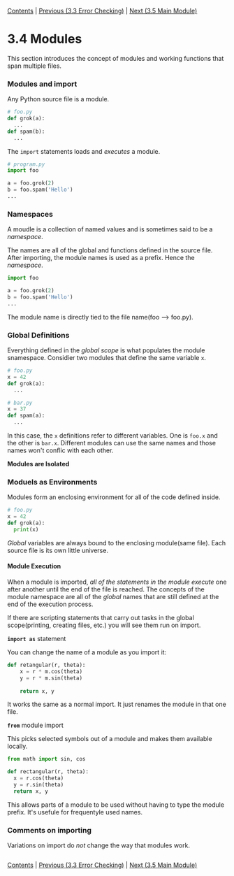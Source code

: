 [Contents](../Contents.md) \| [Previous (3.3 Error Checking)](03_Error_checking.md) \| [Next (3.5 Main Module)](05_Main_module.md)

# 3.4 Modules

This section introduces the concept of modules and working functions that span multiple files.

### Modules and import

Any Python source file is a module.

```python
# foo.py
def grok(a):
  ...
def spam(b):
  ...
```

The `import` statements loads and *executes* a module.

```python
# program.py
import foo

a = foo.grok(2)
b = foo.spam('Hello')
...
```

### Namespaces

A moudle is a collection of named values and is sometimes said to be a *namespace*.

The names are all of the global and functions defined in the source file. After importing, the module names is used as a prefix. Hence the *namespace*.

```python
import foo

a = foo.grok(2)
b = foo.spam('Hello')
...
```

The module name is directly tied to the file name(foo --> foo.py).

### Global Definitions

Everything defined in the *global scope* is what populates the module snamespace. Considier two modules that define the same variable `x`.

```python
# foo.py
x = 42
def grok(a):
  ...
```

```python
# bar.py
x = 37
def spam(a):
  ...
```

In this case, the `x` definitions refer to different variables. One is `foo.x` and the other is `bar.x`. Different modules can use the same names and those names won't conflic with each other.

**Modules are lsolated**

### Moduels as Environments

Modules form an enclosing environment for all of the code defined inside.

```python
# foo.py
x = 42
def grok(a):
  print(x)
```

*Global* variables are always bound to the enclosing module(same file). Each source file is its own little universe.

#### Module Execution

When a module is imported, *all of the statements in the module execute* one after another until the end of the file is reached. The concepts of the module namespace are all of the *global* names that are still defined at the end of the execution process.

If there are scripting statements that carry out tasks in the global scope(printing, creating files, etc.) you will see them run on import.

**`import as`** statement

You can change the name of a module as you import it:

```python
def retangular(r, theta):
    x = r * m.cos(theta)
    y = r * m.sin(theta)
    
    return x, y
```

It works the same as a normal import. It just renames the module in that one file.

**`from`** module import

This picks selected symbols out of a module and  makes them available locally.

```python
from math import sin, cos

def rectangular(r, theta):
  x = r.cos(theta)
  y = r.sin(theta)
  return x, y
```

This allows parts of a module to be used without having to type the module prefix. It's usefule for frequentyle used names.

### Comments on importing

Variations on import do *not* change the way that modules work.

```

```



[Contents](../Contents.md) \| [Previous (3.3 Error Checking)](03_Error_checking.md) \| [Next (3.5 Main Module)](05_Main_module.md)